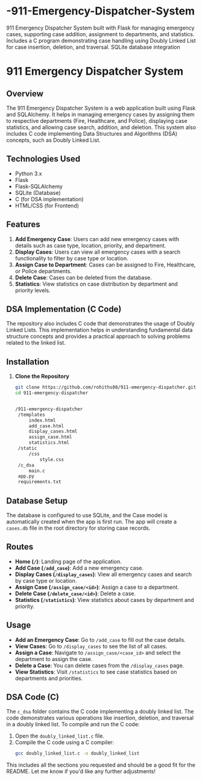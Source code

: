 # -911-Emergency-Dispatcher-System
911 Emergency Dispatcher System built with Flask for managing emergency cases, supporting case addition, assignment to departments, and statistics. Includes a C program demonstrating case handling using Doubly Linked List for case insertion, deletion, and traversal. SQLite database integration
# 911 Emergency Dispatcher System

## Overview
The 911 Emergency Dispatcher System is a web application built using Flask and SQLAlchemy. It helps in managing emergency cases by assigning them to respective departments (Fire, Healthcare, and Police), displaying case statistics, and allowing case search, addition, and deletion. This system also includes C code implementing Data Structures and Algorithms (DSA) concepts, such as Doubly Linked List.

## Technologies Used
- Python 3.x
- Flask
- Flask-SQLAlchemy
- SQLite (Database)
- C (for DSA implementation)
- HTML/CSS (for Frontend)

## Features
1. **Add Emergency Case**: Users can add new emergency cases with details such as case type, location, priority, and department.
2. **Display Cases**: Users can view all emergency cases with a search functionality to filter by case type or location.
3. **Assign Case to Department**: Cases can be assigned to Fire, Healthcare, or Police departments.
4. **Delete Case**: Cases can be deleted from the database.
5. **Statistics**: View statistics on case distribution by department and priority levels.

## DSA Implementation (C Code)
The repository also includes C code that demonstrates the usage of Doubly Linked Lists. This implementation helps in understanding fundamental data structure concepts and provides a practical approach to solving problems related to the linked list.

## Installation

1. **Clone the Repository**
   ```bash
   git clone https://github.com/rohiths08/911-emergency-dispatcher.git
   cd 911-emergency-dispatcher


   /911-emergency-dispatcher
    /templates
        index.html
        add_case.html
        display_cases.html
        assign_case.html
        statistics.html
    /static
        /css
            style.css
    /c_dsa
        main.c
    app.py
    requirements.txt

## Database Setup
The database is configured to use SQLite, and the Case model is automatically created when the app is first run. The app will create a `cases.db` file in the root directory for storing case records.

## Routes
- **Home (`/`)**: Landing page of the application.
- **Add Case (`/add_case`)**: Add a new emergency case.
- **Display Cases (`/display_cases`)**: View all emergency cases and search by case type or location.
- **Assign Case (`/assign_case/<id>`)**: Assign a case to a department.
- **Delete Case (`/delete_case/<id>`)**: Delete a case.
- **Statistics (`/statistics`)**: View statistics about cases by department and priority.

## Usage
- **Add an Emergency Case**: Go to `/add_case` to fill out the case details.
- **View Cases**: Go to `/display_cases` to see the list of all cases.
- **Assign a Case**: Navigate to `/assign_case/<case_id>` and select the department to assign the case.
- **Delete a Case**: You can delete cases from the `/display_cases` page.
- **View Statistics**: Visit `/statistics` to see case statistics based on departments and priorities.

## DSA Code (C)
The `c_dsa` folder contains the C code implementing a doubly linked list. The code demonstrates various operations like insertion, deletion, and traversal in a doubly linked list. To compile and run the C code:

1. Open the `doubly_linked_list.c` file.
2. Compile the C code using a C compiler:
   ```bash
   gcc doubly_linked_list.c -o doubly_linked_list

This includes all the sections you requested and should be a good fit for the README. Let me know if you'd like any further adjustments!
